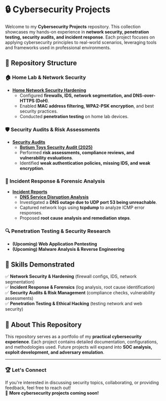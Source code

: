 # 🔒 Cybersecurity Projects  

Welcome to my **Cybersecurity Projects** repository. This collection showcases my hands-on experience in **network security, penetration testing, security audits, and incident response**. Each project focuses on applying cybersecurity principles to real-world scenarios, leveraging tools and frameworks used in professional environments.  

## 📂 Repository Structure  

### 🏠 Home Lab & Network Security  
- **[Home Network Security Hardening](HomeLab-Network-Project.md)**  
  - Configured **firewalls, IDS, network segmentation, and DNS-over-HTTPS (DoH)**.  
  - Enabled **MAC address filtering, WPA2-PSK encryption**, and best security practices.  
  - Conducted **penetration testing** on home lab devices.  

### 🛡️ Security Audits & Risk Assessments  
- **[Security Audits](Security-Audits/README.md)**  
  - **[Botium Toys Security Audit (2025)](Security-Audits/Botium-Toys/README.md)**  
  - Performed **risk assessments, compliance reviews, and vulnerability evaluations**.  
  - Identified **weak authentication policies, missing IDS, and weak encryption**.  

### 🚨 Incident Response & Forensic Analysis  
- **[Incident Reports](Incident-Response-Reports/README.md)**  
  - **[DNS Service Disruption Analysis](Incident-Response-Reports/Cybersecurity_Incident_Report.md)**  
  - Investigated a **DNS outage due to UDP port 53 being unreachable**.  
  - Captured network logs using **tcpdump** to analyze ICMP error responses.  
  - Proposed **root cause analysis and remediation steps**.  

### 🔍 Penetration Testing & Security Research  
- **(Upcoming) Web Application Pentesting**  
- **(Upcoming) Malware Analysis & Reverse Engineering**  

## 🔎 Skills Demonstrated  
✅ **Network Security & Hardening** (firewall configs, IDS, network segmentation)  
✅ **Incident Response & Forensics** (log analysis, root cause identification)  
✅ **Security Audits & Risk Management** (compliance checks, vulnerability assessments)  
✅ **Penetration Testing & Ethical Hacking** (testing network and web security)  

## 📌 About This Repository  
This repository serves as a portfolio of my **practical cybersecurity experience**. Each project contains detailed documentation, configurations, and methodologies used. Future projects will expand into **SOC analysis, exploit development, and adversary emulation**.  

---

### 🏆 Let's Connect  
If you're interested in discussing security topics, collaborating, or providing feedback, feel free to reach out!  
🚀 **More cybersecurity projects coming soon!**  

